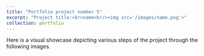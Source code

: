 ```yaml
---
title: "Portfolio project number 5"
excerpt: "Project title:<br>name<br/><img src='/images/name.png'>"
collection: portfolio
---
```


Here is a visual showcase depicting various steps of the project through the following images.

